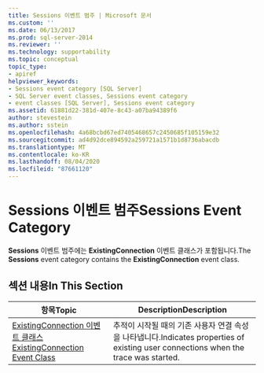 ```yaml
---
title: Sessions 이벤트 범주 | Microsoft 문서
ms.custom: ''
ms.date: 06/13/2017
ms.prod: sql-server-2014
ms.reviewer: ''
ms.technology: supportability
ms.topic: conceptual
topic_type:
- apiref
helpviewer_keywords:
- Sessions event category [SQL Server]
- SQL Server event classes, Sessions event category
- event classes [SQL Server], Sessions event category
ms.assetid: 61881d22-381d-407e-8c43-a07ba94389f6
author: stevestein
ms.author: sstein
ms.openlocfilehash: 4a68bcbd67ed7405468657c2450685f105159e32
ms.sourcegitcommit: ad4d92dce894592a259721a1571b1d8736abacdb
ms.translationtype: MT
ms.contentlocale: ko-KR
ms.lasthandoff: 08/04/2020
ms.locfileid: "87661120"
---
```

# <a name="sessions-event-category"></a><span data-ttu-id="a254a-102">Sessions 이벤트 범주</span><span class="sxs-lookup"><span data-stu-id="a254a-102">Sessions Event Category</span></span>
  <span data-ttu-id="a254a-103">**Sessions** 이벤트 범주에는 **ExistingConnection** 이벤트 클래스가 포함됩니다.</span><span class="sxs-lookup"><span data-stu-id="a254a-103">The **Sessions** event category contains the **ExistingConnection** event class.</span></span>  
  
## <a name="in-this-section"></a><span data-ttu-id="a254a-104">섹션 내용</span><span class="sxs-lookup"><span data-stu-id="a254a-104">In This Section</span></span>  
  
|<span data-ttu-id="a254a-105">항목</span><span class="sxs-lookup"><span data-stu-id="a254a-105">Topic</span></span>|<span data-ttu-id="a254a-106">Description</span><span class="sxs-lookup"><span data-stu-id="a254a-106">Description</span></span>|  
|-----------|-----------------|  
|[<span data-ttu-id="a254a-107">ExistingConnection 이벤트 클래스</span><span class="sxs-lookup"><span data-stu-id="a254a-107">ExistingConnection Event Class</span></span>](existingconnection-event-class.md)|<span data-ttu-id="a254a-108">추적이 시작될 때의 기존 사용자 연결 속성을 나타냅니다.</span><span class="sxs-lookup"><span data-stu-id="a254a-108">Indicates properties of existing user connections when the trace was started.</span></span>|  
  
  
